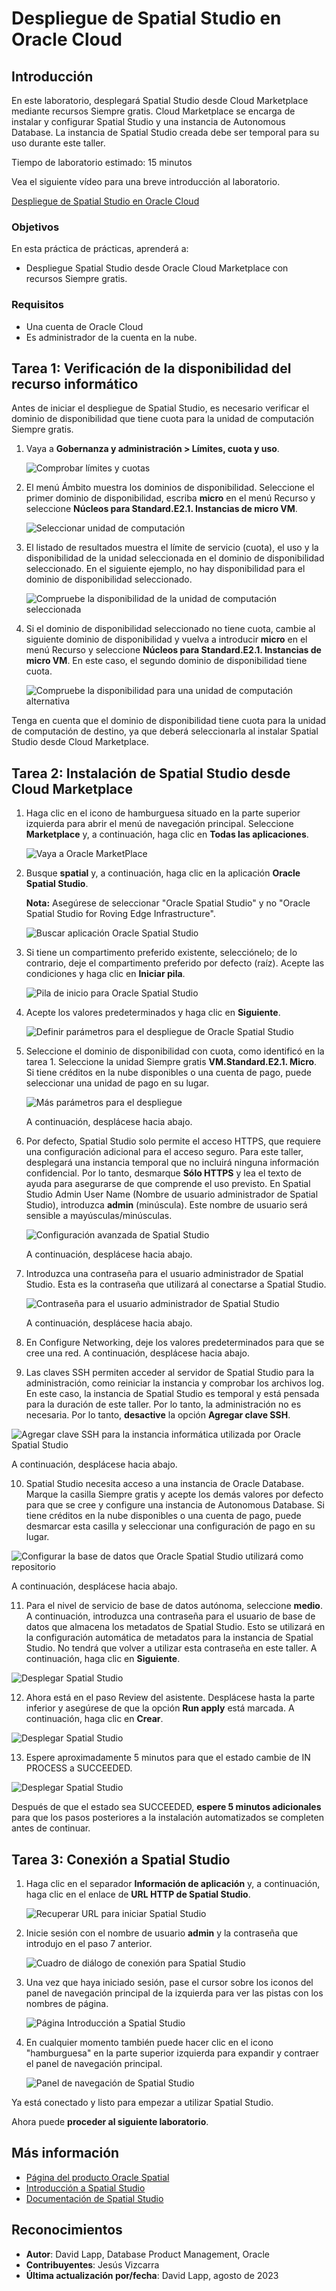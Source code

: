 # Despliegue de Spatial Studio en Oracle Cloud

## Introducción

En este laboratorio, desplegará Spatial Studio desde Cloud Marketplace mediante recursos Siempre gratis. Cloud Marketplace se encarga de instalar y configurar Spatial Studio y una instancia de Autonomous Database. La instancia de Spatial Studio creada debe ser temporal para su uso durante este taller.

Tiempo de laboratorio estimado: 15 minutos

Vea el siguiente vídeo para una breve introducción al laboratorio.

[Despliegue de Spatial Studio en Oracle Cloud](videohub:1_63orvw8q)

### Objetivos

En esta práctica de prácticas, aprenderá a:

*   Despliegue Spatial Studio desde Oracle Cloud Marketplace con recursos Siempre gratis.

### Requisitos

*   Una cuenta de Oracle Cloud
*   Es administrador de la cuenta en la nube.

## Tarea 1: Verificación de la disponibilidad del recurso informático

Antes de iniciar el despliegue de Spatial Studio, es necesario verificar el dominio de disponibilidad que tiene cuota para la unidad de computación Siempre gratis.

1.  Vaya a **Gobernanza y administración > Límites, cuota y uso**.
    
    ![Comprobar límites y cuotas](images/quota-01.png)
    
2.  El menú Ámbito muestra los dominios de disponibilidad. Seleccione el primer dominio de disponibilidad, escriba **micro** en el menú Recurso y seleccione **Núcleos para Standard.E2.1. Instancias de micro VM**.
    
    ![Seleccionar unidad de computación](images/quota-02.png)
    
3.  El listado de resultados muestra el límite de servicio (cuota), el uso y la disponibilidad de la unidad seleccionada en el dominio de disponibilidad seleccionado. En el siguiente ejemplo, no hay disponibilidad para el dominio de disponibilidad seleccionado.
    
    ![Compruebe la disponibilidad de la unidad de computación seleccionada](images/quota-03.png)
    
4.  Si el dominio de disponibilidad seleccionado no tiene cuota, cambie al siguiente dominio de disponibilidad y vuelva a introducir **micro** en el menú Recurso y seleccione **Núcleos para Standard.E2.1. Instancias de micro VM**. En este caso, el segundo dominio de disponibilidad tiene cuota.
    
    ![Compruebe la disponibilidad para una unidad de computación alternativa](images/quota-04.png)
    

Tenga en cuenta que el dominio de disponibilidad tiene cuota para la unidad de computación de destino, ya que deberá seleccionarla al instalar Spatial Studio desde Cloud Marketplace.

## Tarea 2: Instalación de Spatial Studio desde Cloud Marketplace

1.  Haga clic en el icono de hamburguesa situado en la parte superior izquierda para abrir el menú de navegación principal. Seleccione **Marketplace** y, a continuación, haga clic en **Todas las aplicaciones**.
    
    ![Vaya a Oracle MarketPlace](images/mp-01.png)
    
2.  Busque **spatial** y, a continuación, haga clic en la aplicación **Oracle Spatial Studio**.
    
    **Nota:** Asegúrese de seleccionar "Oracle Spatial Studio" y no "Oracle Spatial Studio for Roving Edge Infrastructure".
    
    ![Buscar aplicación Oracle Spatial Studio](images/mp-02.png)
    
3.  Si tiene un compartimento preferido existente, selecciónelo; de lo contrario, deje el compartimento preferido por defecto (raíz). Acepte las condiciones y haga clic en **Iniciar pila**.
    
    ![Pila de inicio para Oracle Spatial Studio](images/mp-04.png)
    
4.  Acepte los valores predeterminados y haga clic en **Siguiente**.
    
    ![Definir parámetros para el despliegue de Oracle Spatial Studio](images/mp-05.png)
    
5.  Seleccione el dominio de disponibilidad con cuota, como identificó en la tarea 1. Seleccione la unidad Siempre gratis **VM.Standard.E2.1. Micro**. Si tiene créditos en la nube disponibles o una cuenta de pago, puede seleccionar una unidad de pago en su lugar.
    
    ![Más parámetros para el despliegue](images/mp-06.png)
    
    A continuación, desplácese hacia abajo.
    
6.  Por defecto, Spatial Studio solo permite el acceso HTTPS, que requiere una configuración adicional para el acceso seguro. Para este taller, desplegará una instancia temporal que no incluirá ninguna información confidencial. Por lo tanto, desmarque **Sólo HTTPS** y lea el texto de ayuda para asegurarse de que comprende el uso previsto. En Spatial Studio Admin User Name (Nombre de usuario administrador de Spatial Studio), introduzca **admin** (minúscula). Este nombre de usuario será sensible a mayúsculas/minúsculas.
    
    ![Configuración avanzada de Spatial Studio](images/mp-07.png)
    
    A continuación, desplácese hacia abajo.
    
7.  Introduzca una contraseña para el usuario administrador de Spatial Studio. Esta es la contraseña que utilizará al conectarse a Spatial Studio.
    
    ![Contraseña para el usuario administrador de Spatial Studio](images/mp-07a.png)
    
    A continuación, desplácese hacia abajo.
    
8.  En Configure Networking, deje los valores predeterminados para que se cree una red. A continuación, desplácese hacia abajo.
    
9.  Las claves SSH permiten acceder al servidor de Spatial Studio para la administración, como reiniciar la instancia y comprobar los archivos log. En este caso, la instancia de Spatial Studio es temporal y está pensada para la duración de este taller. Por lo tanto, la administración no es necesaria. Por lo tanto, **desactive** la opción **Agregar clave SSH**.
    

![Agregar clave SSH para la instancia informática utilizada por Oracle Spatial Studio](images/mp-09.png)

A continuación, desplácese hacia abajo.

10.  Spatial Studio necesita acceso a una instancia de Oracle Database. Marque la casilla Siempre gratis y acepte los demás valores por defecto para que se cree y configure una instancia de Autonomous Database. Si tiene créditos en la nube disponibles o una cuenta de pago, puede desmarcar esta casilla y seleccionar una configuración de pago en su lugar.

![Configurar la base de datos que Oracle Spatial Studio utilizará como repositorio](images/mp-11.png)

A continuación, desplácese hacia abajo.

11.  Para el nivel de servicio de base de datos autónoma, seleccione **medio**. A continuación, introduzca una contraseña para el usuario de base de datos que almacena los metadatos de Spatial Studio. Esto se utilizará en la configuración automática de metadatos para la instancia de Spatial Studio. No tendrá que volver a utilizar esta contraseña en este taller. A continuación, haga clic en **Siguiente**.

![Desplegar Spatial Studio](images/mp-12.png)

12.  Ahora está en el paso Review del asistente. Desplácese hasta la parte inferior y asegúrese de que la opción **Run apply** está marcada. A continuación, haga clic en **Crear**.

![Desplegar Spatial Studio](images/mp-13.png)

13.  Espere aproximadamente 5 minutos para que el estado cambie de IN PROCESS a SUCCEEDED.

![Desplegar Spatial Studio](images/mp-14.png)

Después de que el estado sea SUCCEEDED, **espere 5 minutos adicionales** para que los pasos posteriores a la instalación automatizados se completen antes de continuar.

## Tarea 3: Conexión a Spatial Studio

1.  Haga clic en el separador **Información de aplicación** y, a continuación, haga clic en el enlace de **URL HTTP de Spatial Studio**.
    
    ![Recuperar URL para iniciar Spatial Studio](images/mp-15.png)
    
2.  Inicie sesión con el nombre de usuario **admin** y la contraseña que introdujo en el paso 7 anterior.
    
    ![Cuadro de diálogo de conexión para Spatial Studio](images/mp-17.png)
    
3.  Una vez que haya iniciado sesión, pase el cursor sobre los iconos del panel de navegación principal de la izquierda para ver las pistas con los nombres de página.
    
    ![Página Introducción a Spatial Studio](images/mp-19.png)
    
4.  En cualquier momento también puede hacer clic en el icono "hamburguesa" en la parte superior izquierda para expandir y contraer el panel de navegación principal.
    
    ![Panel de navegación de Spatial Studio](images/mp-20.png)
    

Ya está conectado y listo para empezar a utilizar Spatial Studio.

Ahora puede **proceder al siguiente laboratorio**.

## Más información

*   [Página del producto Oracle Spatial](https://www.oracle.com/database/spatial)
*   [Introducción a Spatial Studio](https://www.oracle.com/database/technologies/spatial-studio/get-started.html)
*   [Documentación de Spatial Studio](https://docs.oracle.com/en/database/oracle/spatial-studio)

## Reconocimientos

*   **Autor**: David Lapp, Database Product Management, Oracle
*   **Contribuyentes**: Jesús Vizcarra
*   **Última actualización por/fecha**: David Lapp, agosto de 2023